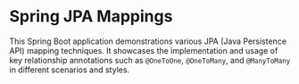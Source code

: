 # Spring JPA Mappings

This Spring Boot application demonstrations various JPA (Java
Persistence API) mapping techniques. It showcases the implementation and usage of key relationship
annotations such as `@OneToOne`, `@OneToMany`, and `@ManyToMany` in different scenarios and styles.

